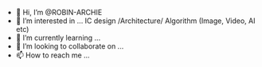 - 👋 Hi, I’m @ROBIN-ARCHIE
- 👀 I’m interested in ... IC design /Architecture/ Algorithm (Image, Video, AI etc)
- 🌱 I’m currently learning ...
- 💞️ I’m looking to collaborate on ...
- 📫 How to reach me ...

<!---
ROBIN-ARCHIE/ROBIN-ARCHIE is a ✨ special ✨ repository because its `README.md` (this file) appears on your GitHub profile.
You can click the Preview link to take a look at your changes.
--->
